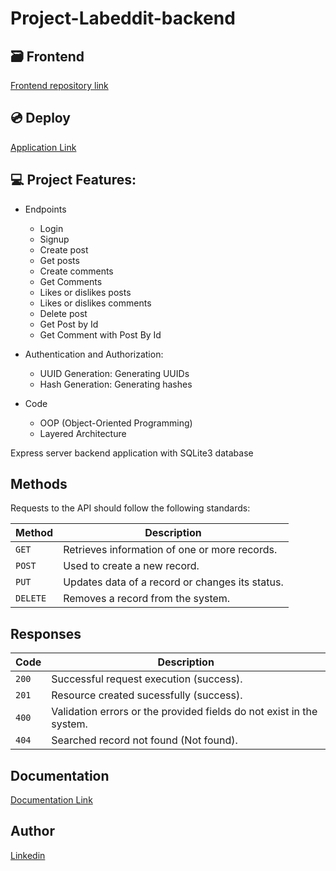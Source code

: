 # Project-Labeddit-backend

## 🗃️ Frontend
[Frontend repository link](https://github.com/gabrielmacieldev/project-labeddit-frontend)

## 💿 Deploy 
[Application Link](https://project-labeddit-gabrielmaciel.surge.sh/)

## 💻 Project Features:

- Endpoints
    - Login
    - Signup
    - Create post
    - Get posts
    - Create comments
    - Get Comments
    - Likes or dislikes posts
    - Likes or dislikes comments
    - Delete post
    - Get Post by Id
    - Get Comment with Post By Id
    
- Authentication and Authorization:
    - UUID Generation: Generating UUIDs
    - Hash Generation: Generating hashes

- Code
    - OOP (Object-Oriented Programming)
    - Layered Architecture
    
Express server backend application with SQLite3 database

## Methods

Requests to the API should follow the following standards:

| Method | Description |
|---|---|
| `GET` | Retrieves information of one or more records. |
| `POST` | Used to create a new record. |
| `PUT` | Updates data of a record or changes its status. |
| `DELETE` | Removes a record from the system. |

## Responses

| Code | Description |
|---|---|
| `200` | Successful request execution (success).|
| `201` | Resource created sucessfully (success).|
| `400` | Validation errors or the provided fields do not exist in the system.|
| `404` | Searched record not found (Not found).|

## Documentation
[Documentation Link](https://documenter.getpostman.com/view/24460918/2s93RZL9f1)

## Author
 [Linkedin](https://www.linkedin.com/in/gabrielmacieldev/)
